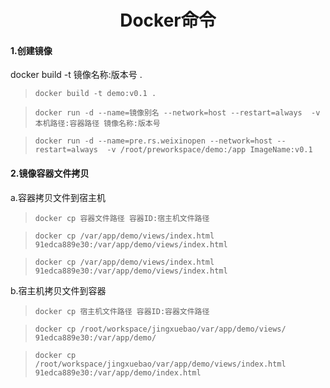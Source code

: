 # <center>Docker命令</center>

#### 1.创建镜像

docker build -t 镜像名称:版本号 .

>`docker build -t demo:v0.1 .`

>`docker run -d --name=镜像别名 --network=host --restart=always  -v 本机路径:容器路径 镜像名称:版本号`

>`docker run -d --name=pre.rs.weixinopen --network=host --restart=always  -v /root/preworkspace/demo:/app ImageName:v0.1`

#### 2.镜像容器文件拷贝

a.容器拷贝文件到宿主机

>`docker cp 容器文件路径 容器ID:宿主机文件路径`

>`docker cp /var/app/demo/views/index.html 91edca889e30:/var/app/demo/views/index.html`

>`docker cp /var/app/demo/views/index.html 91edca889e30:/var/app/demo/views/index.html`

b.宿主机拷贝文件到容器

>`docker cp 宿主机文件路径 容器ID:容器文件路径`

>`docker cp /root/workspace/jingxuebao/var/app/demo/views/ 91edca889e30:/var/app/demo/`

>`docker cp /root/workspace/jingxuebao/var/app/demo/views/index.html 91edca889e30:/var/app/demo/index.html`